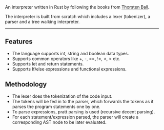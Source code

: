 An interpreter written in Rust by following the books from
[Thorsten Ball](https://www.amazon.com/Thorsten-Ball/e/B06XCKTCRW/ref=dp_byline_cont_pop_book_1).

The interpreter is built from scratch which includes a lexer (tokenizer), a parser and a tree walking interpreter.

---

## Features

- The language supports int, string and boolean data types.
- Supports common operators like +, -, ==, !=, <, > etc.
- Supports let and return statements.
- Supports If/else expressions and functional expressions.

## Methodology

- The lexer does the tokenization of the code input.
- The tokens will be fed in to the parser, which forwards the tokens as it parses the program statements one by one.
- To parse expressions, pratt parsing is used (recursive decent parsing).
- For each statement/expression parsed, the parser will create a corresponding AST node to be later evaluated.
